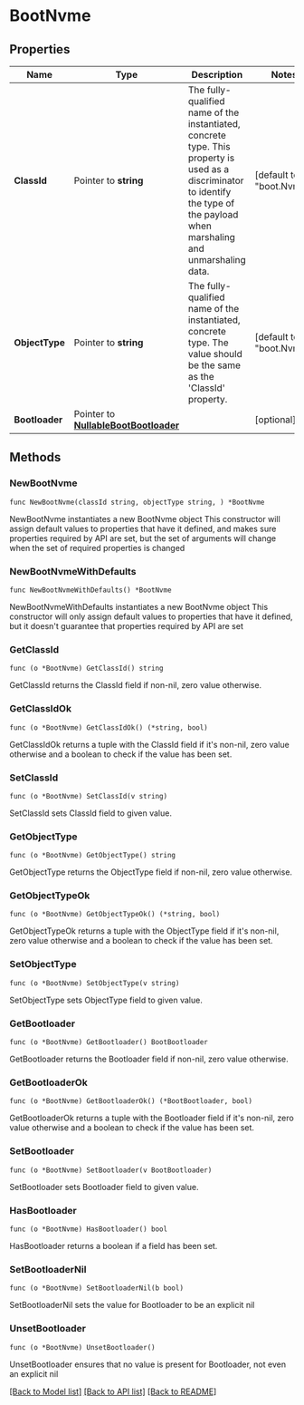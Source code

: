 # BootNvme

## Properties

Name | Type | Description | Notes
------------ | ------------- | ------------- | -------------
**ClassId** | Pointer to **string** | The fully-qualified name of the instantiated, concrete type. This property is used as a discriminator to identify the type of the payload when marshaling and unmarshaling data. | [default to "boot.Nvme"]
**ObjectType** | Pointer to **string** | The fully-qualified name of the instantiated, concrete type. The value should be the same as the &#39;ClassId&#39; property. | [default to "boot.Nvme"]
**Bootloader** | Pointer to [**NullableBootBootloader**](boot.Bootloader.md) |  | [optional] 

## Methods

### NewBootNvme

`func NewBootNvme(classId string, objectType string, ) *BootNvme`

NewBootNvme instantiates a new BootNvme object
This constructor will assign default values to properties that have it defined,
and makes sure properties required by API are set, but the set of arguments
will change when the set of required properties is changed

### NewBootNvmeWithDefaults

`func NewBootNvmeWithDefaults() *BootNvme`

NewBootNvmeWithDefaults instantiates a new BootNvme object
This constructor will only assign default values to properties that have it defined,
but it doesn't guarantee that properties required by API are set

### GetClassId

`func (o *BootNvme) GetClassId() string`

GetClassId returns the ClassId field if non-nil, zero value otherwise.

### GetClassIdOk

`func (o *BootNvme) GetClassIdOk() (*string, bool)`

GetClassIdOk returns a tuple with the ClassId field if it's non-nil, zero value otherwise
and a boolean to check if the value has been set.

### SetClassId

`func (o *BootNvme) SetClassId(v string)`

SetClassId sets ClassId field to given value.


### GetObjectType

`func (o *BootNvme) GetObjectType() string`

GetObjectType returns the ObjectType field if non-nil, zero value otherwise.

### GetObjectTypeOk

`func (o *BootNvme) GetObjectTypeOk() (*string, bool)`

GetObjectTypeOk returns a tuple with the ObjectType field if it's non-nil, zero value otherwise
and a boolean to check if the value has been set.

### SetObjectType

`func (o *BootNvme) SetObjectType(v string)`

SetObjectType sets ObjectType field to given value.


### GetBootloader

`func (o *BootNvme) GetBootloader() BootBootloader`

GetBootloader returns the Bootloader field if non-nil, zero value otherwise.

### GetBootloaderOk

`func (o *BootNvme) GetBootloaderOk() (*BootBootloader, bool)`

GetBootloaderOk returns a tuple with the Bootloader field if it's non-nil, zero value otherwise
and a boolean to check if the value has been set.

### SetBootloader

`func (o *BootNvme) SetBootloader(v BootBootloader)`

SetBootloader sets Bootloader field to given value.

### HasBootloader

`func (o *BootNvme) HasBootloader() bool`

HasBootloader returns a boolean if a field has been set.

### SetBootloaderNil

`func (o *BootNvme) SetBootloaderNil(b bool)`

 SetBootloaderNil sets the value for Bootloader to be an explicit nil

### UnsetBootloader
`func (o *BootNvme) UnsetBootloader()`

UnsetBootloader ensures that no value is present for Bootloader, not even an explicit nil

[[Back to Model list]](../README.md#documentation-for-models) [[Back to API list]](../README.md#documentation-for-api-endpoints) [[Back to README]](../README.md)



